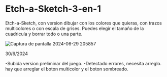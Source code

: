 # Etch-a-Sketch-3-en-1
Etch-a-Sketch, con version dibujar con los colores que quieras, con trazos multicolores o con escala de grises. Puedes elegir el tamaño de la cuadricula y borrar todo o una parte.

![Captura de pantalla 2024-06-29 205857](https://github.com/kumichin/Etch-a-Sketch-3-en-1/assets/39243904/95bd14df-bdcd-4496-a960-32209e7d66eb)

30/6/2024

-Subida version preliminar del juego.
-Detectado errores, necesita arreglo. hay que arreglar el boton multicolor y el boton sombreado.





